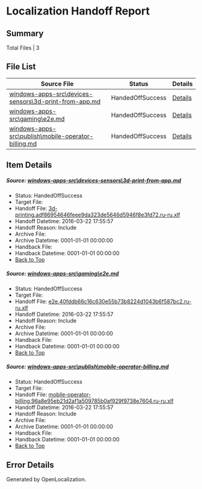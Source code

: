 # <a name='report-top'></a> Localization Handoff Report

## Summary
 Total Files | 3

## File List
 Source File | Status | Details 
 ----------- | ------ | ------- 
 [windows-apps-src\devices-sensors\3d-print-from-app.md](https://github.com/Microsoft/windows-apps/blob/178dfd1d96e46b46002791f66ac6d51c39ef3340/windows-apps-src/devices-sensors/3d-print-from-app.md) | HandedOffSuccess | [Details](#cff85c5a2446c6c16faba670ad43135a8be6afc71938)
 [windows-apps-src\gaming\e2e.md](https://github.com/Microsoft/windows-apps/blob/178dfd1d96e46b46002791f66ac6d51c39ef3340/windows-apps-src/gaming/e2e.md) | HandedOffSuccess | [Details](#88176df4db6bbef7d817a28fa4e20a030402cd2e2057)
 [windows-apps-src\publish\mobile-operator-billing.md](https://github.com/Microsoft/windows-apps/blob/178dfd1d96e46b46002791f66ac6d51c39ef3340/windows-apps-src/publish/mobile-operator-billing.md) | HandedOffSuccess | [Details](#f346e2af2a1a370f6c3a566110924bf2390598ad3312)

## Item Details
##### <a name='cff85c5a2446c6c16faba670ad43135a8be6afc71938'></a> Source: [windows-apps-src\devices-sensors\3d-print-from-app.md](https://github.com/Microsoft/windows-apps/blob/178dfd1d96e46b46002791f66ac6d51c39ef3340/windows-apps-src/devices-sensors/3d-print-from-app.md)
* Status: HandedOffSuccess
* Target File: 
* Handoff File: [3d-printing.adf86954646feee9da323de5646d5946f8e3fd72.ru-ru.xlf](https://github.com/Microsoft/WDG.handoff/blob/56873ceaad45fa2ad43278022a0fe6d528b18400/ol-handoff/Microsoft/windows-apps.ru-ru/master/3d-printing.adf86954646feee9da323de5646d5946f8e3fd72.ru-ru.xlf)
* Handoff Datetime: 2016-03-22 17:55:57
* Handoff Reason: Include
* Archive File: 
* Archive Datetime: 0001-01-01 00:00:00
* Handback File: 
* Handback Datetime: 0001-01-01 00:00:00
* [Back to Top](#report-top)

##### <a name='88176df4db6bbef7d817a28fa4e20a030402cd2e2057'></a> Source: [windows-apps-src\gaming\e2e.md](https://github.com/Microsoft/windows-apps/blob/178dfd1d96e46b46002791f66ac6d51c39ef3340/windows-apps-src/gaming/e2e.md)
* Status: HandedOffSuccess
* Target File: 
* Handoff File: [e2e.40fddb66c16c630e55b73b8224d1043b6f587bc2.ru-ru.xlf](https://github.com/Microsoft/WDG.handoff/blob/56873ceaad45fa2ad43278022a0fe6d528b18400/ol-handoff/Microsoft/windows-apps.ru-ru/master/e2e.40fddb66c16c630e55b73b8224d1043b6f587bc2.ru-ru.xlf)
* Handoff Datetime: 2016-03-22 17:55:57
* Handoff Reason: Include
* Archive File: 
* Archive Datetime: 0001-01-01 00:00:00
* Handback File: 
* Handback Datetime: 0001-01-01 00:00:00
* [Back to Top](#report-top)

##### <a name='f346e2af2a1a370f6c3a566110924bf2390598ad3312'></a> Source: [windows-apps-src\publish\mobile-operator-billing.md](https://github.com/Microsoft/windows-apps/blob/178dfd1d96e46b46002791f66ac6d51c39ef3340/windows-apps-src/publish/mobile-operator-billing.md)
* Status: HandedOffSuccess
* Target File: 
* Handoff File: [mobile-operator-billing.96a8e95eb21d2af1a509785b0af929f9738e7604.ru-ru.xlf](https://github.com/Microsoft/WDG.handoff/blob/56873ceaad45fa2ad43278022a0fe6d528b18400/ol-handoff/Microsoft/windows-apps.ru-ru/master/mobile-operator-billing.96a8e95eb21d2af1a509785b0af929f9738e7604.ru-ru.xlf)
* Handoff Datetime: 2016-03-22 17:55:57
* Handoff Reason: Include
* Archive File: 
* Archive Datetime: 0001-01-01 00:00:00
* Handback File: 
* Handback Datetime: 0001-01-01 00:00:00
* [Back to Top](#report-top)


## Error Details

Generated by OpenLocalization.
